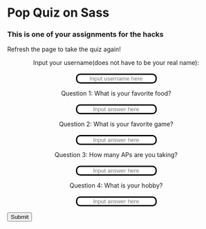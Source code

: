<html>
<h1>Pop Quiz on Sass</h1>
<h3>This is one of your assignments for the hacks</h3>
<p id="restart-request">Refresh the page to take the quiz again!</p>
<style>
    .FRQ{
        /* background-color: #3618c9; */
        text-align: center;
    }
    .inputtext{
        text-align: center;
        border-width: 3px;
        border-style: solid;
        border-color: #000000;
        border-radius: 10px;
    }
</style>
<form id="Sassquiz" action="javascript:create_user()">
    <p class="FRQ"><label>
        Input your username(does not have to be your real name):
        <br>
        <br>
        <input class="inputtext" type="text" name="username" id="username" placeholder="Input username here" required>
    </label></p>
    <!-- Dummy questions. Change questions to Sass related later on. -->
    <p class="FRQ"><label>
        Question 1: What is your favorite food?
        <br>
        <br>
        <input class="inputtext" type="text" name="question1" id="question1" placeholder="Input answer here" required>
    </label></p>
    <p class="FRQ"><label>
        Question 2: What is your favorite game?
        <br>
        <br>
        <input class="inputtext" type="text" name="question2" id="question2" placeholder="Input answer here" required>
    </label></p>
    <p class="FRQ"><label>
        Question 3: How many APs are you taking?
        <br>
        <br>
        <input class="inputtext" type="text" name="question3" id="question3" placeholder="Input answer here" required>
    </label></p>
    <p class="FRQ"><label>
        Question 4: What is your hobby?
        <br>
        <br>
        <input class="inputtext" type="text" name="question4" id="question4" placeholder="Input answer here" required>
    </label></p>
    <p>
    <!-- Popup message on button click -->
        <button onclick="alert('Your answer have been posted!')" class="form-button">Submit</button>
    </p>
</form>

<script>
    document.getElementById("Sassquiz").style.display= "block";
    document.getElementById("restart-request").style.display= "none";

    const urlSass = "http://206.188.196.247:8086/api/sass";
    const createSass_fetch = urlSass + '/addSass';
    // Load users on page entry
    function create_user(){
        const body = {
            username: document.getElementById("username").value,
            response1: document.getElementById("question1").value,
            response2: document.getElementById("question2").value,
            response3: document.getElementById("question3").value,
            response4: document.getElementById("question4").value
        };
        const requestOptions = {
            method: 'POST',
            body: JSON.stringify(body),
            mode: 'cors',
            cache: 'default',
            //credentials: 'include',
            headers: {
                "content-type": "application/json",
                'Authorization': 'Bearer my-token',
            },
        };
        // URL for Create API
        // Fetch API call to the database to create a new user
        fetch(createSass_fetch, requestOptions)
        .then(response => {
            // trap error response from Web API
            if (response.status !== 200) {
            const errorMsg = 'Database create error: ' + response.status;
            console.log(errorMsg);
            return;
            }
            // response contains valid result
            response.json().then(data => {
                console.log(data);
            })
        })
        document.getElementById("Sassquiz").style.display= "none";
        document.getElementById("restart-request").style.display= "block";
        }
</script>
</html>